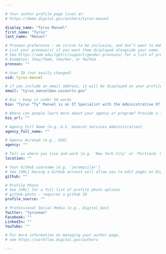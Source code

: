```yaml
---

# Your author profile page lives at:
# https://demo.digital.gov/authors/tyrus-manuel

display_name: "Tyrus Manuel"
first_name: "Tyrus"
last_name: "Manuel"

# Pronoun preference — we strive to be inclusive, and don’t want to make assumptions on a person’s first name (be it a gender-neutral name, or is one more common in languages other than English). Learn more http://www.MyPronouns.org
# List your pronoun(s) if you want them displayed alongside your name. Leave it blank and we'll use just your name.
# See https://uwm.edu/lgbtrc/support/gender-pronouns/ for a list of pronouns
# Examples: they/them, she/her, or he/him
pronoun: ""

# User ID (not easily changed)
uid: tyrus-manuel

# if you include an email address, it will be displayed on your profile page
email: "tyrus_manuel@ao.uscourts.gov"

# Bio — keep it under 50 words
bio: "Tyrus “Ty” Manuel is an IT Specialist with the Administrative Office of the U.S. Courts and has been passionate about digital content since at least 1994."

# Where can people learn more about your agency or program? Provide a full URL [e.g. 'https://www.example.gov/']
bio_url: ""

# Agency Full Name [e.g. U.S. General Services Administration]
agency_full_name: ""

# Agency Acronym [e.g., GSA]
agency: ""

# Tell us where you live and work [e.g. 'New York City' or 'Portland, OR']
location: ""

# Your GitHub username [e.g. 'jeremyzilar']
# See [URL] Having a GitHub account will allow you to edit pages on DigitalGov. The image used in your GitHub account can also be used to populate your digital.gov profile photo.
github: ""

# Profile Photo
# See [URL] for a full list of profile photo options
# github-photo — requires a github ID
profile_source: ""

# Professional Social Media [e.g., Digital_Gov]
Twitter: "tyrusman"
Facebook: ""
LinkedIn: ""
YouTube: ""

# For more information on managing your author page,
# see https://workflow.digital.gov/authors

---
```

